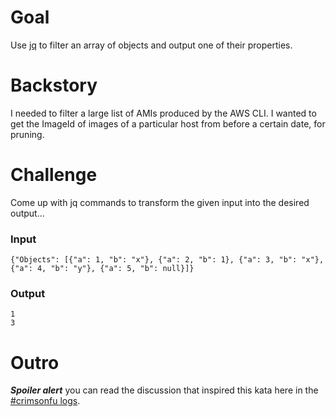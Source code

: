 # Goal

Use [jq](http://stedolan.github.io/jq/) to filter an array of objects and output one of their properties.

# Backstory

I needed to filter a large list of AMIs produced by the AWS CLI.  I wanted to get the ImageId of images of a particular host from before a certain date, for pruning.

# Challenge

Come up with jq commands to transform the given input into the desired output...

### Input

    {"Objects": [{"a": 1, "b": "x"}, {"a": 2, "b": 1}, {"a": 3, "b": "x"}, {"a": 4, "b": "y"}, {"a": 5, "b": null}]}

### Output

    1
    3

# Outro

***Spoiler alert*** you can read the discussion that inspired this kata here in the [#crimsonfu logs](http://irclog.perlgeek.de/crimsonfu/2014-12-03#i_9755610).
